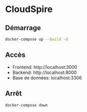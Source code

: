 # CloudSpire

## Démarrage

```bash
docker-compose up --build -d
```

## Accès

- Frontend: http://localhost:3000
- Backend: http://localhost:8000
- Base de données: localhost:3306

## Arrêt

```bash
docker-compose down
```